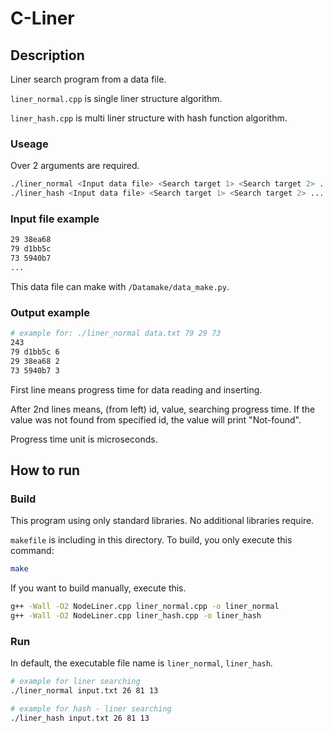 # C-Liner

## Description

Liner search program from a data file.

`liner_normal.cpp` is single liner structure algorithm.

`liner_hash.cpp` is multi liner structure with hash function algorithm.

### Useage

Over 2 arguments are required.

```sh
./liner_normal <Input data file> <Search target 1> <Search target 2> ...
./liner_hash <Input data file> <Search target 1> <Search target 2> ...
```

### Input file example

```txt
29 38ea68
79 d1bb5c
73 5940b7
...
```

This data file can make with `/Datamake/data_make.py`.

### Output example

```sh
# example for: ./liner_normal data.txt 79 29 73
243
79 d1bb5c 6
29 38ea68 2
73 5940b7 3
```

First line means progress time for data reading and inserting.

After 2nd lines means, (from left) id, value, searching progress time.
If the value was not found from specified id, the value will print "Not-found".

Progress time unit is microseconds.

## How to run

### Build

This program using only standard libraries.
No additional libraries require.

`makefile` is including in this directory.
To build, you only execute this command:

```sh
make
```

If you want to build manually, execute this.

```sh
g++ -Wall -O2 NodeLiner.cpp liner_normal.cpp -o liner_normal
g++ -Wall -O2 NodeLiner.cpp liner_hash.cpp -o liner_hash
```

### Run

In default, the executable file name is `liner_normal`, `liner_hash`.

```sh
# example for liner searching
./liner_normal input.txt 26 81 13

# example for hash - liner searching
./liner_hash input.txt 26 81 13
```

